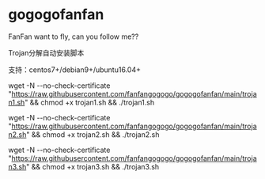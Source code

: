 # gogogofanfan

FanFan want to fly, can you follow me??


Trojan分解自动安装脚本


支持：centos7+/debian9+/ubuntu16.04+


wget -N --no-check-certificate "https://raw.githubusercontent.com/fanfangogogo/gogogofanfan/main/trojan1.sh" && chmod +x trojan1.sh && ./trojan1.sh


wget -N --no-check-certificate "https://raw.githubusercontent.com/fanfangogogo/gogogofanfan/main/trojan2.sh" && chmod +x trojan2.sh && ./trojan2.sh



wget -N --no-check-certificate "https://raw.githubusercontent.com/fanfangogogo/gogogofanfan/main/trojan3.sh" && chmod +x trojan3.sh && ./trojan3.sh
